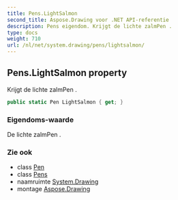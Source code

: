 ```yaml
---
title: Pens.LightSalmon
second_title: Aspose.Drawing voor .NET API-referentie
description: Pens eigendom. Krijgt de lichte zalmPen .
type: docs
weight: 710
url: /nl/net/system.drawing/pens/lightsalmon/
---
```

## Pens.LightSalmon property

Krijgt de lichte zalmPen .

```csharp
public static Pen LightSalmon { get; }
```

### Eigendoms-waarde

De lichte zalmPen .

### Zie ook

* class [Pen](../../pen/)
* class [Pens](../)
* naamruimte [System.Drawing](../../pens/)
* montage [Aspose.Drawing](../../../)


